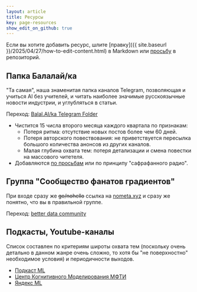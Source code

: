 ```yaml
---
layout: article
title: Ресурсы
key: page-resources
show_edit_on_github: true
---
```


Если вы хотите добавить ресурс, шлите [правку]({{ site.baseurl }}/2025/04/27/how-to-edit-content.html) в Markdown или  [просьбу](https://github.com/balal-ai-ka/balal-ai-ka.github.io/issues/new) в репозиторий.

## Папка Балалай/ка

"Та самая", наша знаменитая папка каналов Telegram, позволяющая и учиться AI без учителей, и читать наиболее значимые русскоязычные новости индустрии, и углубляться в статьи.

Переход: [Balal.AI/ka Telegram Folder](https://t.me/addlist/OCMhCRhIk8A0MmE1)

 * Чистится 15 числа второго месяца каждого квартала по признакам:
    * Потеря ритма: отсутствие новых постов более чем 60 дней.
    * Потеря авторского повествования: не приветствуется пересылка большого количества анонсов из других каналов.
    * Малая глубина охвата тем: потеря детализации и смена повестки на массового читетеля.
 * Добавляются [по просьбам](https://github.com/balal-ai-ka/balal-ai-ka.github.io/issues/new) или по принципу "сафрафанного радио".
 
## Группа "Сообщество фанатов градиентов"

При входе сразу же ~~go/nohello~~ ccылка на [nometa.xyz](https://nometa.xyz) и сразу же понятно, что вы в правильной группе.

Переход: [better data community](https://t.me/betterdatacommunity)

## Подкасты, Youtube-каналы

Список составлен по критериям широты охвата тем (поскольку очень детально в данном жанре очень сложно, то хотя бы "не поверхностно" необходимое условия) и периодичности выходов.

 * [Подкаст ML](https://mlpodcast.mave.digital/)
 * [Центр Когнитивного Моделирования МФТИ](https://www.youtube.com/@cogmodel)
 * [Яндекс ML](http://youtube.com/@YandexML)
